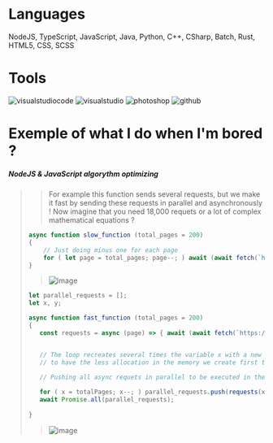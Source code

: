 # Languages
NodeJS, TypeScript, JavaScript, Java, Python, C++, CSharp, Batch, Rust, HTML5, CSS, SCSS

# Tools
![visualstudiocode] ![visualstudio] ![photoshop] ![github]

# Exemple of what I do when I'm bored  ?
##### NodeJS & JavaScript algorythm optimizing
>> For example this function sends several requests, but we make it fast by sending these requests in parallel and asynchronously ! Now imagine that you need 18,000 requets or a lot of complex mathematical equations ?
>
> ```js 
> async function slow_function (total_pages = 200)
> {
>     // Just doing minus one for each page
>     for ( let page = total_pages; page--; ) await (await fetch(`https://jsonplaceholder.typicode.com/todos/${page}`)).json();
> }
> ```
>> ![image](https://user-images.githubusercontent.com/58662225/157330597-68fde1cf-3893-446e-9564-ec9eeea8a901.png)
> ```js
> let parallel_requests = [];
> let x, y;
>
> async function fast_function (total_pages = 200)
> {
>    const requests = async (page) => { await (await fetch(`https://jsonplaceholder.typicode.com/todos/${page}`)).json() };
>
>
>    // The loop recreates several times the variable x with a new data, 
>    // to have the less allocation in the memory we create first the value and then we modify it.
>
>    // Pushing all async requets in parallel to be executed in the promise function.
>    
>    for ( x = totalPages; x--; ) parallel_requests.push(requests(x));
>    await Promise.all(parallel_requests);
>     
> }
> ```
>> ![image](https://user-images.githubusercontent.com/58662225/157330804-8cadf92b-f5bb-4a5a-b21a-930dae0a797a.png)
>



[node]: https://badges.aleen42.com/src/node.svg
[javascript]: https://badges.aleen42.com/src/javascript.svg
[typescript]: https://badges.aleen42.com/src/typescript.svg
[python]: https://badges.aleen42.com/src/python.svg
[react]: https://badges.aleen42.com/src/react.svg
[github]: https://badges.aleen42.com/src/github.svg
[visualstudiocode]: https://badges.aleen42.com/src/visual_studio_code.svg
[visualstudio]: https://badges.aleen42.com/src/visual_studio.svg
[photoshop]: https://badges.aleen42.com/src/photoshop.svg
